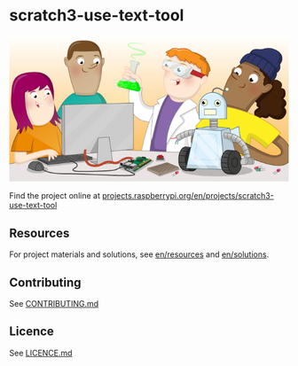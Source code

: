 # scratch3-use-text-tool

![scratch3-use-text-tool](banner.png)

Find the project online at [projects.raspberrypi.org/en/projects/scratch3-use-text-tool](https://projects.raspberrypi.org/en/projects/scratch3-use-text-tool)

## Resources
For project materials and solutions, see [en/resources](https://github.com/raspberrypilearning/scratch3-use-text-tool/tree/master/en/resources) and [en/solutions](https://github.com/raspberrypilearning/scratch3-use-text-tool/tree/master/en/solutions).

## Contributing
See [CONTRIBUTING.md](CONTRIBUTING.md)

## Licence
 See [LICENCE.md](LICENCE.md)